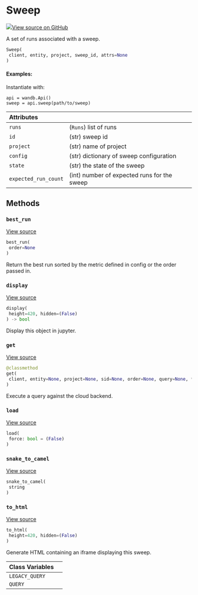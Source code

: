 # Sweep



[![](https://www.tensorflow.org/images/GitHub-Mark-32px.png)View source on GitHub](https://www.github.com/wandb/client/tree/c505c66a5f9c1530671564dae3e9e230f72f6584/wandb/apis/public.py#L2487-L2697)



A set of runs associated with a sweep.

```python
Sweep(
 client, entity, project, sweep_id, attrs=None
)
```





#### Examples:

Instantiate with:
```
api = wandb.Api()
sweep = api.sweep(path/to/sweep)
```





| Attributes | |
| :--- | :--- |
| `runs` | (`Runs`) list of runs |
| `id` | (str) sweep id |
| `project` | (str) name of project |
| `config` | (str) dictionary of sweep configuration |
| `state` | (str) the state of the sweep |
| `expected_run_count` | (int) number of expected runs for the sweep |



## Methods

### `best_run`



[View source](https://www.github.com/wandb/client/tree/c505c66a5f9c1530671564dae3e9e230f72f6584/wandb/apis/public.py#L2582-L2605)

```python
best_run(
 order=None
)
```

Return the best run sorted by the metric defined in config or the order passed in.


### `display`



[View source](https://www.github.com/wandb/client/tree/c505c66a5f9c1530671564dae3e9e230f72f6584/wandb/apis/public.py#L979-L990)

```python
display(
 height=420, hidden=(False)
) -> bool
```

Display this object in jupyter.


### `get`



[View source](https://www.github.com/wandb/client/tree/c505c66a5f9c1530671564dae3e9e230f72f6584/wandb/apis/public.py#L2630-L2679)

```python
@classmethod
get(
 client, entity=None, project=None, sid=None, order=None, query=None, **kwargs
)
```

Execute a query against the cloud backend.


### `load`



[View source](https://www.github.com/wandb/client/tree/c505c66a5f9c1530671564dae3e9e230f72f6584/wandb/apis/public.py#L2563-L2571)

```python
load(
 force: bool = (False)
)
```




### `snake_to_camel`



[View source](https://www.github.com/wandb/client/tree/c505c66a5f9c1530671564dae3e9e230f72f6584/wandb/apis/public.py#L975-L977)

```python
snake_to_camel(
 string
)
```




### `to_html`



[View source](https://www.github.com/wandb/client/tree/c505c66a5f9c1530671564dae3e9e230f72f6584/wandb/apis/public.py#L2681-L2689)

```python
to_html(
 height=420, hidden=(False)
)
```

Generate HTML containing an iframe displaying this sweep.






| Class Variables | |
| :--- | :--- |
| `LEGACY_QUERY` | |
| `QUERY` | |

